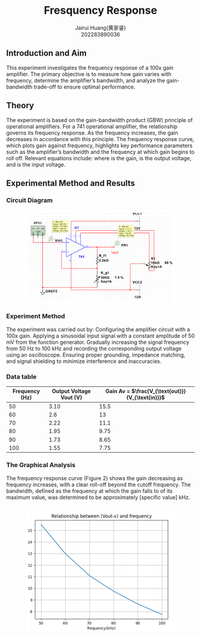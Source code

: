 # <center> Fresquency Response </center>
<center>Jairui Huang(黄家睿)</center>
<center>202283890036</center>

## Introduction and Aim
This experiment investigates the frequency response of a 100x gain amplifier. The
primary objective is to measure how gain varies with frequency, determine the amplifier’s bandwidth, and analyze the gain-bandwidth trade-off to ensure optimal performance.

## Theory
The experiment is based on
the gain-bandwidth product (GBW) principle of operational amplifiers. For a 741
operational amplifier, the relationship governs its frequency response. As the frequency increases, the gain decreases in accordance with this principle. The frequency
response curve, which plots gain against frequency, highlights key performance parameters such as the amplifier’s bandwidth and the frequency at which gain begins
to roll off.
Relevant equations include:
where is the gain, is the output voltage, and is the input voltage.

## Experimental Method and Results

### Circuit Diagram
<div style="text-align: center;">
    <img src="../Lab_picture/Lab7_circuitDiagram.png" alt="Signal Diagram" width="400" />
</div>

### Experiment Method
The experiment was carried out by:
Configuring the amplifier circuit with a 100x gain.
Applying a sinusoidal input signal with a constant amplitude of 50 mV from the
function generator.
Gradually increasing the signal frequency from 50 Hz to 100 kHz and recording
the corresponding output voltage using an oscilloscope.
Ensuring proper grounding, impedance matching, and signal shielding to minimize interference and inaccuracies.

### Data table


|Frequency (Hz)| Output Voltage Vout (V)| Gain Av = $\frac{V_{\text{out}}}{V_{\text{in}}}$|
|---|---|---|
|50|3.10|15.5|
|60|2.6|13|
|70|2.22|11.1|
|80|1.95|9.75|
|90|1.73|8.65|
|100|1.55|7.75|

### The Graphical Analysis
The frequency response curve (Figure 2) shows the gain decreasing as frequency
increases, with a clear roll-off beyond the cutoff frequency. The bandwidth, defined
as the frequency at which the gain falls to of its maximum value, was determined to
be approximately [specific value] kHz.


<div style="text-align: center;">
    <img src="../Lab_picture/Lab7_diagram.png" alt="Signa Diagram" width="400" />
</div>
